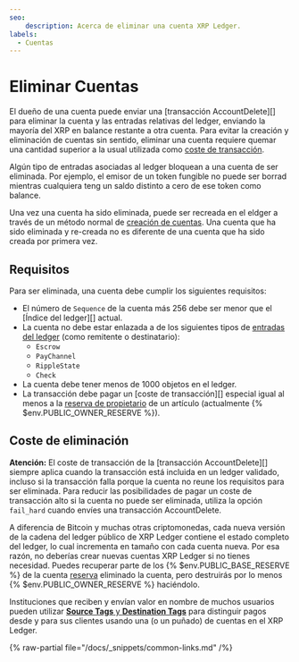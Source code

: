 ```yaml
---
seo:
    description: Acerca de eliminar una cuenta XRP Ledger.
labels:
  - Cuentas
---
```

# Eliminar Cuentas

El dueño de una cuenta puede enviar una [transacción AccountDelete][] para eliminar la cuenta y las entradas relativas del ledger, enviando la mayoría del XRP en balance restante a otra cuenta. Para evitar la creación y eliminación de cuentas sin sentido, eliminar una cuenta requiere quemar una cantidad superior a la usual utilizada como [coste de transacción](../transactions/transaction-cost.md).

Algún tipo de entradas asociadas al ledger bloquean a una cuenta de ser eliminada. Por ejemplo, el emisor de un token fungible no puede ser borrad mientras cualquiera teng un saldo distinto a cero de ese token como balance.

Una vez una cuenta ha sido eliminada, puede ser recreada en el eldger a través de un método normal de [creación de cuentas](index.md#creating-accounts). Una cuenta que ha sido eliminada y re-creada no es diferente de una cuenta que ha sido creada por primera vez.

## Requisitos

Para ser eliminada, una cuenta debe cumplir los siguientes requisitos:

- El número de `Sequence` de la cuenta más 256 debe ser menor que el [Índice del ledger][] actual.
- La cuenta no debe estar enlazada a de los siguientes tipos de [entradas del ledger](../../references/protocol/ledger-data/ledger-entry-types/index.md) (como remitente o destinatario):
    - `Escrow`
    - `PayChannel`
    - `RippleState`
    - `Check`
- La cuenta debe tener menos de 1000 objetos en el ledger.
- La transacción debe pagar un [coste de transacción][] especial igual al menos a la [reserva de propietario](reserves.md) de un artículo (actualmente {% $env.PUBLIC_OWNER_RESERVE %}).

## Coste de eliminación

**Atención:** El coste de transacción de la [transacción AccountDelete][] siempre aplica cuando la transacción está incluida en un ledger validado, incluso si la transacción falla porque la cuenta no reune los requisitos para ser eliminada. Para reducir las posibilidades de pagar un coste de transacción alto si la cuenta no puede ser eliminada, utiliza la opción `fail_hard` cuando envíes una transacción AccountDelete.

A diferencia de Bitcoin y muchas otras criptomonedas, cada nueva versión de la cadena del ledger público de XRP Ledger contiene el estado completo del ledger, lo cual incrementa en tamaño con cada cuenta nueva. Por esa razón, no deberías crear nuevas cuentas XRP Ledger si no tienes necesidad. Puedes recuperar parte de los {% $env.PUBLIC_BASE_RESERVE %} de la cuenta [reserva](reserves.md) eliminado la cuenta, pero destruirás por lo menos {% $env.PUBLIC_OWNER_RESERVE %} haciéndolo.

Instituciones que reciben y envían valor en nombre de muchos usuarios pueden utilizar [**Source Tags** y **Destination Tags**](../transactions/source-and-destination-tags.md) para distinguir pagos desde y para sus clientes usando una (o un puñado) de cuentas en el XRP Ledger.

<!--{# common link defs #}-->
{% raw-partial file="/docs/_snippets/common-links.md" /%}
